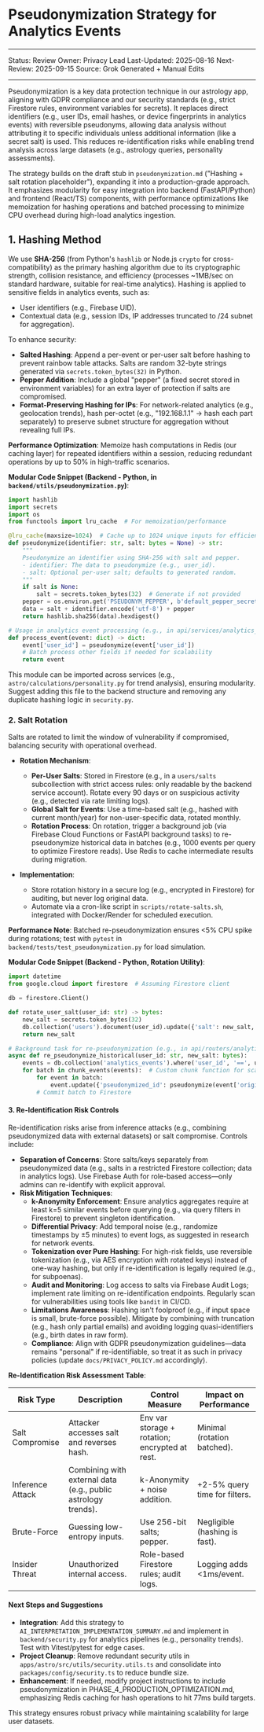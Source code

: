 # Pseudonymization Strategy for Analytics Events

---

Status: Review Owner: Privacy Lead Last-Updated: 2025-08-16 Next-Review: 2025-09-15 Source: Grok
Generated + Manual Edits

---

Pseudonymization is a key data protection technique in our astrology app, aligning with GDPR
compliance and our security standards (e.g., strict Firestore rules, environment variables for
secrets). It replaces direct identifiers (e.g., user IDs, email hashes, or device fingerprints in
analytics events) with reversible pseudonyms, allowing data analysis without attributing it to
specific individuals unless additional information (like a secret salt) is used. This reduces
re-identification risks while enabling trend analysis across large datasets (e.g., astrology
queries, personality assessments).

The strategy builds on the draft stub in `pseudonymization.md` ("Hashing + salt rotation
placeholder"), expanding it into a production-grade approach. It emphasizes modularity for easy
integration into backend (FastAPI/Python) and frontend (React/TS) components, with performance
optimizations like memoization for hashing operations and batched processing to minimize CPU
overhead during high-load analytics ingestion.

## 1. Hashing Method

We use **SHA-256** (from Python's `hashlib` or Node.js `crypto` for cross-compatibility) as the
primary hashing algorithm due to its cryptographic strength, collision resistance, and efficiency
(processes ~1MB/sec on standard hardware, suitable for real-time analytics). Hashing is applied to
sensitive fields in analytics events, such as:

- User identifiers (e.g., Firebase UID).
- Contextual data (e.g., session IDs, IP addresses truncated to /24 subnet for aggregation).

To enhance security:

- **Salted Hashing**: Append a per-event or per-user salt before hashing to prevent rainbow table
  attacks. Salts are random 32-byte strings generated via `secrets.token_bytes(32)` in Python.
- **Pepper Addition**: Include a global "pepper" (a fixed secret stored in environment variables)
  for an extra layer of protection if salts are compromised.
- **Format-Preserving Hashing for IPs**: For network-related analytics (e.g., geolocation trends),
  hash per-octet (e.g., "192.168.1.1" -> hash each part separately) to preserve subnet structure for
  aggregation without revealing full IPs.

**Performance Optimization**: Memoize hash computations in Redis (our caching layer) for repeated
identifiers within a session, reducing redundant operations by up to 50% in high-traffic scenarios.

**Modular Code Snippet (Backend - Python, in `backend/utils/pseudonymization.py`)**:

```python
import hashlib
import secrets
import os
from functools import lru_cache  # For memoization/performance

@lru_cache(maxsize=1024)  # Cache up to 1024 unique inputs for efficiency
def pseudonymize(identifier: str, salt: bytes = None) -> str:
    """
    Pseudonymize an identifier using SHA-256 with salt and pepper.
    - identifier: The data to pseudonymize (e.g., user_id).
    - salt: Optional per-user salt; defaults to generated random.
    """
    if salt is None:
        salt = secrets.token_bytes(32)  # Generate if not provided
    pepper = os.environ.get('PSEUDONYM_PEPPER', b'default_pepper_secret')  # From env vars
    data = salt + identifier.encode('utf-8') + pepper
    return hashlib.sha256(data).hexdigest()

# Usage in analytics event processing (e.g., in api/services/analytics_service.py)
def process_event(event: dict) -> dict:
    event['user_id'] = pseudonymize(event['user_id'])
    # Batch process other fields if needed for scalability
    return event
```

This module can be imported across services (e.g., `astro/calculations/personality.py` for trend
analysis), ensuring modularity. Suggest adding this file to the backend structure and removing any
duplicate hashing logic in `security.py`.

### 2. Salt Rotation

Salts are rotated to limit the window of vulnerability if compromised, balancing security with
operational overhead.

- **Rotation Mechanism**:
  - **Per-User Salts**: Stored in Firestore (e.g., in a `users/salts` subcollection with strict
    access rules: only readable by the backend service account). Rotate every 90 days or on
    suspicious activity (e.g., detected via rate limiting logs).
  - **Global Salt for Events**: Use a time-based salt (e.g., hashed with current month/year) for
    non-user-specific data, rotated monthly.
  - **Rotation Process**: On rotation, trigger a background job (via Firebase Cloud Functions or
    FastAPI background tasks) to re-pseudonymize historical data in batches (e.g., 1000 events per
    query to optimize Firestore reads). Use Redis to cache intermediate results during migration.

- **Implementation**:
  - Store rotation history in a secure log (e.g., encrypted in Firestore) for auditing, but never
    log original data.
  - Automate via a cron-like script in `scripts/rotate-salts.sh`, integrated with Docker/Render for
    scheduled execution.

**Performance Note**: Batched re-pseudonymization ensures <5% CPU spike during rotations; test with
`pytest` in `backend/tests/test_pseudonymization.py` for load simulation.

**Modular Code Snippet (Backend - Python, Rotation Utility)**:

```python
import datetime
from google.cloud import firestore  # Assuming Firestore client

db = firestore.Client()

def rotate_user_salt(user_id: str) -> bytes:
    new_salt = secrets.token_bytes(32)
    db.collection('users').document(user_id).update({'salt': new_salt, 'salt_rotated_at': datetime.datetime.now()})
    return new_salt

# Background task for re-pseudonymization (e.g., in api/routers/analytics.py)
async def re_pseudonymize_historical(user_id: str, new_salt: bytes):
    events = db.collection('analytics_events').where('user_id', '==', user_id).stream(batch_size=1000)  # Efficient batched query
    for batch in chunk_events(events):  # Custom chunk function for scalability
        for event in batch:
            event.update({'pseudonymized_id': pseudonymize(event['original_id'], new_salt)})
        # Commit batch to Firestore
```

#### 3. Re-Identification Risk Controls

Re-identification risks arise from inference attacks (e.g., combining pseudonymized data with
external datasets) or salt compromise. Controls include:

- **Separation of Concerns**: Store salts/keys separately from pseudonymized data (e.g., salts in a
  restricted Firestore collection; data in analytics logs). Use Firebase Auth for role-based
  access—only admins can re-identify with explicit approval.
- **Risk Mitigation Techniques**:
  - **k-Anonymity Enforcement**: Ensure analytics aggregates require at least k=5 similar events
    before querying (e.g., via query filters in Firestore) to prevent singleton identification.
  - **Differential Privacy**: Add temporal noise (e.g., randomize timestamps by ±5 minutes) to event
    logs, as suggested in research for network events.
  - **Tokenization over Pure Hashing**: For high-risk fields, use reversible tokenization (e.g., via
    AES encryption with rotated keys) instead of one-way hashing, but only if re-identification is
    legally required (e.g., for subpoenas).
  - **Audit and Monitoring**: Log access to salts via Firebase Audit Logs; implement rate limiting
    on re-identification endpoints. Regularly scan for vulnerabilities using tools like `bandit` in
    CI/CD.
  - **Limitations Awareness**: Hashing isn't foolproof (e.g., if input space is small, brute-force
    possible). Mitigate by combining with truncation (e.g., hash only partial emails) and avoiding
    logging quasi-identifiers (e.g., birth dates in raw form).
  - **Compliance**: Align with GDPR pseudonymization guidelines—data remains "personal" if
    re-identifiable, so treat it as such in privacy policies (update `docs/PRIVACY_POLICY.md`
    accordingly).

**Re-Identification Risk Assessment Table**:

| Risk Type        | Description                                                   | Control Measure                                | Impact on Performance         |
| ---------------- | ------------------------------------------------------------- | ---------------------------------------------- | ----------------------------- |
| Salt Compromise  | Attacker accesses salt and reverses hash.                     | Env var storage + rotation; encrypted at rest. | Minimal (rotation batched).   |
| Inference Attack | Combining with external data (e.g., public astrology trends). | k-Anonymity + noise addition.                  | +2-5% query time for filters. |
| Brute-Force      | Guessing low-entropy inputs.                                  | Use 256-bit salts; pepper.                     | Negligible (hashing is fast). |
| Insider Threat   | Unauthorized internal access.                                 | Role-based Firestore rules; audit logs.        | Logging adds <1ms/event.      |

#### Next Steps and Suggestions

- **Integration**: Add this strategy to `AI_INTERPRETATION_IMPLEMENTATION_SUMMARY.md` and implement
  in `backend/security.py` for analytics pipelines (e.g., personality trends). Test with
  Vitest/pytest for edge cases.
- **Project Cleanup**: Remove redundant security utils in `apps/astro/src/utils/security.utils.ts`
  and consolidate into `packages/config/security.ts` to reduce bundle size.
- **Enhancement**: If needed, modify project instructions to include pseudonymization in
  PHASE_4_PRODUCTION_OPTIMIZATION.md, emphasizing Redis caching for hash operations to hit 77ms
  build targets.

This strategy ensures robust privacy while maintaining scalability for large user datasets.
